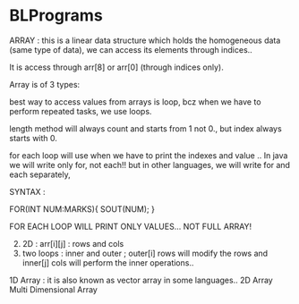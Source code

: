 # BLPrograms

ARRAY : this is a linear data structure which holds the homogeneous data (same type of data), we can access its elements through indices..

It is access through arr[8] or arr[0] (through indices only).

Array is of 3 types:

best way to access values from arrays is loop, bcz when we have to perform repeated tasks, we use loops.

length method will always count and starts from 1 not 0., but index always starts with 0.

for each loop will use when we have to print the indexes and value .. In java we will write only for, not each!! but in other languages, we will write for and each separately,

SYNTAX :  

FOR(INT NUM:MARKS){
    SOUT(NUM);
}

FOR EACH LOOP WILL PRINT ONLY VALUES... NOT FULL ARRAY!

2. 2D : arr[i][j] : rows and cols
3. two loops : inner and outer ; outer[i] rows will modify the rows and inner[j] cols will perform the inner operations..

1D Array : it is also known as vector array in some languages..
2D Array 
Multi Dimensional Array
